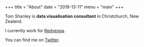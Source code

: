 +++
title = "About"
date = "2019-13-11"
menu = "main"
+++

Tom Shanley is **data visualisation consultant** in Christchurch, New Zealand.

I currently work for [Redvespa](https://redvespa.com/).

You can find me on [Twitter](https://twitter.com/tomshanleynz).